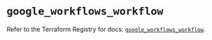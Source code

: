 # `google_workflows_workflow`

Refer to the Terraform Registry for docs: [`google_workflows_workflow`](https://registry.terraform.io/providers/hashicorp/google-beta/6.11.0/docs/resources/google_workflows_workflow).
